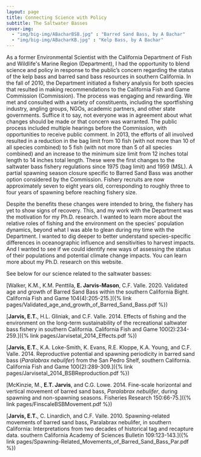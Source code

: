```yaml
---
layout: page
title: Connecting Science with Policy
subtitle: The Saltwater Basses
cover-img:
  - "img/big-img/ABacharBSB.jpg" : "Barred Sand Bass, by A Bachar"
  - "img/big-img/ABacharKB.jpg" : "Kelp Bass, by A Bachar"
---
```

As a former Environmental Scientist with the California Department of Fish and Wildlife's Marine Region (Department), I had the opportunity to blend science and policy in response to the public’s concern regarding the status of the kelp bass and barred sand bass resources in southern California. In the fall of 2010, the Department initiated a fishery analysis for both species that resulted in making recommendations to the California Fish and Game Commission (Commission). The process was engaging and rewarding. We met and consulted with a variety of constituents, including the sportfishing industry, angling groups, NGOs, academic partners, and other state governments. Suffice it to say, not everyone was in agreement about what changes should be made or that concern was warranted. The public process included multiple hearings before the Commission, with opportunities to receive public comment. In 2013, the efforts of all involved resulted in a reduction in the bag limit from 10 fish (with not more than 10 of all species combined) to 5 fish (with not more than 5 of all species combined) and an increase to the minimum size limit from 12 inches total length to 14 inches total length. These were the first changes to the saltwater bass fishery regulations since 1975 (bag limit) and 1959 (MSL). A partial spawning season closure specific to Barred Sand Bass was another option considered by the Commission. Fishery recruits are now approximately seven to eight years old, corresponding to roughly three to four years of spawning before reaching fishery size. 

Despite the benefits these changes were intended to bring, the fishery has yet to show signs of recovery. This, and my work with the Department was the motivation for my Ph.D. research. I wanted to learn more about the relative roles of fishing and the environment on the species' population dynamics, beyond what I was able to glean during my time with the Department. I wanted to dig deeper to better understand species-specific differences in oceanographic influence and sensitivities to harvest impacts. And I wanted to see if we could identify new ways of assessing the status of their populations and potential climate change impacts. You can learn more about my Ph.D. research on this website.

See below for our science related to the saltwater basses:

[Walker, K.M., K.M. Penttila, **E. Jarvis-Mason**, C.F. Valle. 2020. Validated age and growth of Barred Sand Bass within the southern California Bight. California Fish and Game 104(4):205-215.]({% link pages/Validated_age_and_growth_of_Barred_Sand_Bass.pdf %})

[**Jarvis, E.T.**, H.L. Gliniak, and C.F. Valle. 2014. Effects of fishing and the environment on the long-term sustainability of the recreational saltwater bass fishery in southern California. California Fish and Game 100(2):234-259.]({% link pages/Jarvisetal_2014_Effects.pdf %})

[**Jarvis, E.T.**, K.A. Loke-Smith, K. Evans, R.E. Kloppe, K.A. Young, and C.F. Valle. 2014. Reproductive potential and spawning periodicity in barred sand bass (_Paralabrax nebulifer_) from the San Pedro Shelf, southern California. California Fish and Game 100(2):289-309.]({% link pages/Jarvisetal_2014_BSBReproduction.pdf %})

[McKinzie, M., **E.T. Jarvis**, and C.G. Lowe. 2014. Fine-scale horizontal and vertical movement of barred sand bass, _Paralabrax nebulifer_, during spawning and non-spawning seasons. Fisheries Research 150:66-75.]({% link pages/FinscaleBSBMovement.pdf %})

[**Jarvis, E.T.**, C. Linardich, and C.F. Valle. 2010. Spawning-related movements of barred sand bass, Paralabrax nebulifer, in southern California:  Interpretations from two decades of historical tag and recapture data. southern California Academy of Sciences Bulletin 109:123-143.]({% link pages/Spawning-Related_Movements_of_Barred_Sand_Bass_Par.pdf %})



